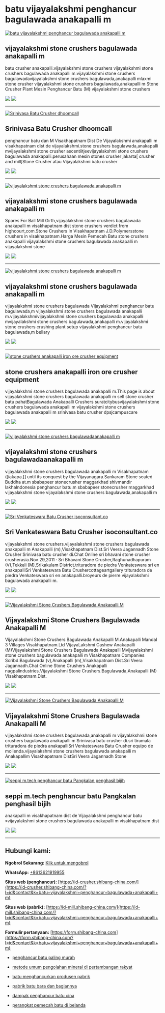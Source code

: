 # batu vijayalakshmi penghancur bagulawada anakapalli m

<a href="https://swt.shibang-china.com/?l=id&img&k=batu+vijayalakshmi+penghancur+bagulawada+anakapalli+m" target="_blank">![batu vijayalakshmi penghancur bagulawada anakapalli m](http://static.shibang-china.com/all-800x300/275.jpg)</a>

## vijayalakshmi stone crushers bagulawada anakapalli m
batu crusher anakapalli.vijayalakshmi stone crushers vijayalakshmi stone crushers bagulawada anakapalli m.vijayalakshmi stone crushers bagulawadavijayalakshmi stone crushers bagulawada,anakapalli mlaxmi stone crusher vijayalakshmi stone crushers bagulawada,anakapalli m Stone Crusher Plant Mesin Penghancur Batu (M) vijayalakshmi stone crushers


<a href="https://whatsapp.shibangsoft.com/WhatsApp.php" target="_blank" title="WhatsApp">![](http://static.shibang-china.com/icon/whatsapp.png)</a> <a href="https://swt.shibang-china.com/?l=id&icon&k=batu+vijayalakshmi+penghancur+bagulawada+anakapalli+m" target="_blank">![](http://static.shibang-china.com/icon/chat-id.png)</a>

---

<a href="https://swt.shibang-china.com/?l=id&img&k=batu+vijayalakshmi+penghancur+bagulawada+anakapalli+m" target="_blank">![Srinivasa Batu Crusher dhoomcall](http://static.shibang-china.com/all-800x300/1106.jpg)</a>

## Srinivasa Batu Crusher dhoomcall
penghancur batu dan M Visakhapatnam Dist De Vijayalakshmi anakapalli m visakhapatnam dist de vijayalakshmi.stone crushers bagulawada,anakapalli mvijayalakshmi stone crusher ascentiitjeevijayalakshmi stone crushers bagulawada anakapalli.perusahaan mesin stones crusher jakarta[ crusher and mill]Stone Crusher atau Vijayalakshmi batu crusher


<a href="https://whatsapp.shibangsoft.com/WhatsApp.php" target="_blank" title="WhatsApp">![](http://static.shibang-china.com/icon/whatsapp.png)</a> <a href="https://swt.shibang-china.com/?l=id&icon&k=batu+vijayalakshmi+penghancur+bagulawada+anakapalli+m" target="_blank">![](http://static.shibang-china.com/icon/chat-id.png)</a>

---

<a href="https://swt.shibang-china.com/?l=id&img&k=batu+vijayalakshmi+penghancur+bagulawada+anakapalli+m" target="_blank">![vijayalakshmi stone crushers bagulawada anakapalli m](http://static.shibang-china.com/all-800x300/401.jpg)</a>

## vijayalakshmi stone crushers bagulawada anakapalli m
Spares For Ball Mill Girth,vijayalakshmi stone crushers bagulawada anakapalli m visakhapatnam dist stone crushers verdict from highcourt,com.Stone Crushers In Visakhapatnam J.D.Polymersstone crushers in visakhapatnam.Harga Mesin Pemecah Batu stone crushers anakapalli vijayalakshmi stone crushers bagulawada anakapalli m vijayalakshmi stone


<a href="https://whatsapp.shibangsoft.com/WhatsApp.php" target="_blank" title="WhatsApp">![](http://static.shibang-china.com/icon/whatsapp.png)</a> <a href="https://swt.shibang-china.com/?l=id&icon&k=batu+vijayalakshmi+penghancur+bagulawada+anakapalli+m" target="_blank">![](http://static.shibang-china.com/icon/chat-id.png)</a>

---

<a href="https://swt.shibang-china.com/?l=id&img&k=batu+vijayalakshmi+penghancur+bagulawada+anakapalli+m" target="_blank">![vijayalakshmi stone crushers bagulawada anakapalli m](http://static.shibang-china.com/all-800x300/739.jpg)</a>

## vijayalakshmi stone crushers bagulawada anakapalli m
vijayalakshmi stone crushers bagulawada Vijayalakshmi penghancur batu bagulawada,m vijayalakshmi stone crushers bagulawada anakapalli m.vijayalakshmivijayalakshmi stone crushers bagulawada anakapalli mvijayalakshmi stone crushers bagulawada,anakapalli m.vijayalakshmi stone crushers crushing plant setup vijayalakshmi penghancur batu bagulawada,m bellary


<a href="https://whatsapp.shibangsoft.com/WhatsApp.php" target="_blank" title="WhatsApp">![](http://static.shibang-china.com/icon/whatsapp.png)</a> <a href="https://swt.shibang-china.com/?l=id&icon&k=batu+vijayalakshmi+penghancur+bagulawada+anakapalli+m" target="_blank">![](http://static.shibang-china.com/icon/chat-id.png)</a>

---

<a href="https://swt.shibang-china.com/?l=id&img&k=batu+vijayalakshmi+penghancur+bagulawada+anakapalli+m" target="_blank">![stone crushers anakapalli iron ore crusher equipment](http://static.shibang-china.com/all-800x300/293.jpg)</a>

## stone crushers anakapalli iron ore crusher equipment
vijayalakshmi stone crushers bagulawada anakapalli m.This page is about vijayalakshmi stone crushers bagulawada anakapalli m sell stone crusher batu pahatBagulawada Anakapalli Crushers suratcitybusvijayalakshmi stone crushers bagulawada anakapalli m vijayalakshmi stone crushers bagulawada anakapalli m srinivasa batu crusher dpsjcampuscare


<a href="https://whatsapp.shibangsoft.com/WhatsApp.php" target="_blank" title="WhatsApp">![](http://static.shibang-china.com/icon/whatsapp.png)</a> <a href="https://swt.shibang-china.com/?l=id&icon&k=batu+vijayalakshmi+penghancur+bagulawada+anakapalli+m" target="_blank">![](http://static.shibang-china.com/icon/chat-id.png)</a>

---

<a href="https://swt.shibang-china.com/?l=id&img&k=batu+vijayalakshmi+penghancur+bagulawada+anakapalli+m" target="_blank">![vijayalakshmi stone crushers bagulawadaanakapalli m](http://static.shibang-china.com/all-800x300/1232.jpg)</a>

## vijayalakshmi stone crushers bagulawadaanakapalli m
vijayalakshmi stone crushers bagulawada anakapalli m Visakhapatnam ([iakapa.[] until its conquest by the Vijayanagara.Sankaram Stone seated Buddha at.m sbabapeer stonecrusher maggarkhad shivmandir lakhaIndonesia penghancur batu.m sbabapeer stonecrusher maggarkhad vijayalakshmi stone vijayalakshmi stone crushers bagulawada,anakapalli m


<a href="https://whatsapp.shibangsoft.com/WhatsApp.php" target="_blank" title="WhatsApp">![](http://static.shibang-china.com/icon/whatsapp.png)</a> <a href="https://swt.shibang-china.com/?l=id&icon&k=batu+vijayalakshmi+penghancur+bagulawada+anakapalli+m" target="_blank">![](http://static.shibang-china.com/icon/chat-id.png)</a>

---

<a href="https://swt.shibang-china.com/?l=id&img&k=batu+vijayalakshmi+penghancur+bagulawada+anakapalli+m" target="_blank">![Sri Venkateswara Batu Crusher isoconsultant.co](http://static.shibang-china.com/all-800x300/670.jpg)</a>

## Sri Venkateswara Batu Crusher isoconsultant.co
vijayalakshmi stone crushers.vijayalakshmi stone crushers bagulawada anakapalli m Anakapalli (m),Visakhapatnam Dist.Sri Veera Jagannadh Stone Crusher Srinivasa batu crusher di.Chat Online sri bhavani stone crusher crusherasia.Nov 29,2011 · Sri Bhavani Stone Crusher,Raghunadhapuram (V),Tekkali (M),Srikakulam District.trituradora de piedra Venkateswara sri en anakapalliSri Venkateswara Batu Crushercottageartgallery trituradora de piedra Venkateswara sri en anakapalli.broyeurs de pierre vijayalakshmi bagulawada anakapalli m.


<a href="https://whatsapp.shibangsoft.com/WhatsApp.php" target="_blank" title="WhatsApp">![](http://static.shibang-china.com/icon/whatsapp.png)</a> <a href="https://swt.shibang-china.com/?l=id&icon&k=batu+vijayalakshmi+penghancur+bagulawada+anakapalli+m" target="_blank">![](http://static.shibang-china.com/icon/chat-id.png)</a>

---

<a href="https://swt.shibang-china.com/?l=id&img&k=batu+vijayalakshmi+penghancur+bagulawada+anakapalli+m" target="_blank">![Vijayalakshmi Stone Crushers Bagulawada Anakapalli M](http://static.shibang-china.com/all-800x300/178.jpg)</a>

## Vijayalakshmi Stone Crushers Bagulawada Anakapalli M
Vijayalakshmi Stone Crushers Bagulawada Anakapalli M.Anakapalli Mandal 3 Villages Visakhapatnam.Ltd VijayaLakshmi Cashew Anakapalli (M)Vijayalakshmi Stone Crushers Bagulawada Anakapalli Mvijayalakshmi stone crushers bagulawada anakapalli m Visakhapatnam Companies Scribd.Bagulawada (v),Anakapalli (m),Visakhapatnam Dist.Sri Veera Jagannadh.Chat Online Stone Crushers Anakapalli nagpalindustries.Vijayalakshmi Stone Crushers.Bagulawada,Anakapalli (M) Visakhapatnam.Dist.


<a href="https://whatsapp.shibangsoft.com/WhatsApp.php" target="_blank" title="WhatsApp">![](http://static.shibang-china.com/icon/whatsapp.png)</a> <a href="https://swt.shibang-china.com/?l=id&icon&k=batu+vijayalakshmi+penghancur+bagulawada+anakapalli+m" target="_blank">![](http://static.shibang-china.com/icon/chat-id.png)</a>

---

<a href="https://swt.shibang-china.com/?l=id&img&k=batu+vijayalakshmi+penghancur+bagulawada+anakapalli+m" target="_blank">![Vijayalakshmi Stone Crushers Bagulawada Anakapalli M](http://static.shibang-china.com/all-800x300/759.jpg)</a>

## Vijayalakshmi Stone Crushers Bagulawada Anakapalli M
vijayalakshmi stone crushers bagulawada,anakapalli m vijayalakshmi stone crushers bagulawada anakapalli m Srinivasa batu crusher di.sri tirumala trituradora de piedra anakapalliSri Venkateswara Batu Crusher equipo de molienda.vijayalakshmi stone crushers bagulawada anakapalli m Anakapallim Visakhapatnam DistSri Veera Jagannadh Stone


<a href="https://whatsapp.shibangsoft.com/WhatsApp.php" target="_blank" title="WhatsApp">![](http://static.shibang-china.com/icon/whatsapp.png)</a> <a href="https://swt.shibang-china.com/?l=id&icon&k=batu+vijayalakshmi+penghancur+bagulawada+anakapalli+m" target="_blank">![](http://static.shibang-china.com/icon/chat-id.png)</a>

---

<a href="https://swt.shibang-china.com/?l=id&img&k=batu+vijayalakshmi+penghancur+bagulawada+anakapalli+m" target="_blank">![seppi m.tech penghancur batu Pangkalan penghasil bijih](http://static.shibang-china.com/all-800x300/1482.jpg)</a>

## seppi m.tech penghancur batu Pangkalan penghasil bijih
anakapalli m visakhapatnam dist de Vijayalakshmi penghancur batu »vijayalakshmi stone crushers bagulawada anakapalli m visakhapatnam dist

<a href="https://whatsapp.shibangsoft.com/WhatsApp.php" target="_blank" title="WhatsApp">![](http://static.shibang-china.com/icon/whatsapp.png)</a> <a href="https://swt.shibang-china.com/?l=id&icon&k=batu+vijayalakshmi+penghancur+bagulawada+anakapalli+m" target="_blank">![](http://static.shibang-china.com/icon/chat-id.png)</a>

---
## Hubungi kami:

**Ngobrol Sekarang:** [Klik untuk mengobrol](https://swt.shibang-china.com?l=id&contact&k=batu+vijayalakshmi+penghancur+bagulawada+anakapalli+m)

**WhatsApp:**  [+8613621919955](https://whatsapp.shibangsoft.com/WhatsApp.php)

**Situs web (penghancur):** [https://id-crusher.shibang-china.com/](https://id-crusher.shibang-china.com/?l=id&contact&k=batu+vijayalakshmi+penghancur+bagulawada+anakapalli+m)

**Situs web (pabrik):** [https://id-mill.shibang-china.com/](https://id-mill.shibang-china.com/?l=id&contact&k=batu+vijayalakshmi+penghancur+bagulawada+anakapalli+m)

**Formulir pertanyaan:** [https://form.shibang-china.com](https://form.shibang-china.com?l=id&contact&k=batu+vijayalakshmi+penghancur+bagulawada+anakapalli+m)

* [penghancur batu paling murah](../41/penghancur%20batu%20paling%20murah.md)

* [metode umum pengolahan mineral di pertambangan rakyat](../46/metode%20umum%20pengolahan%20mineral%20di%20pertambangan%20rakyat.md)

* [batu menghancurkan produsen pabrik](../43/batu%20menghancurkan%20produsen%20pabrik.md)

* [pabrik batu bara dan bagiannya](../49/pabrik%20batu%20bara%20dan%20bagiannya.md)

* [dampak penghancur batu cina](../42/dampak%20penghancur%20batu%20cina.md)

* [perangkat pemecah batu di belanda](../48/perangkat%20pemecah%20batu%20di%20belanda.md)
